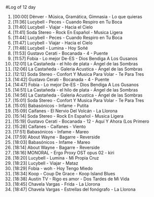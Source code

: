 #Log of 12 day

1. [00:00] Dënver - Música, Gramática, Gimnasia - Lo que quieras
1. [11:36] Lucybell - Peces - Cuando Respiro en Tu Boca
1. [11:40] Lucybell - Viajar - Hacia el Cielo
1. [11:41] Soda Stereo - Rock En Español - Musica Ligera
1. [11:44] Lucybell - Peces - Cuando Respiro en Tu Boca
1. [11:47] Lucybell - Viajar - Hacia el Cielo
1. [11:48] Lucybell - Lumina - Hoy Soñé
1. [11:53] Gustavo Cerati - Bocanada - 4 - Puente
1. [11:57] Fobia - Lo mejor De-ES - Dios Bendiga A Los Gusanos
1. [12:01] La Castañeda - el hilo de plata - Ángel de las Sombras
1. [12:06] La Castañeda - Galeria Acustica - Ángel de las Sombras
1. [12:12] Soda Stereo - Confort Y Musica Para Volar - Te Para Tres
1. [14:42] Gustavo Cerati - Bocanada - 4 - Puente
1. [14:47] Fobia - Lo mejor De-ES - Dios Bendiga A Los Gusanos
1. [14:51] La Castañeda - el hilo de plata - Ángel de las Sombras
1. [14:56] La Castañeda - Galeria Acustica - Ángel de las Sombras
1. [15:01] Soda Stereo - Confort Y Musica Para Volar - Te Para Tres
1. [15:05] Babasónicos - Infame - Putita
1. [15:09] Caifanes - El Nervio Del Volcán - La Llorona
1. [15:14] Soda Stereo - Rock En Español - Musica Ligera
1. [15:19] Gustavo Cerati - Bocanada - 12 - Aquí Y Ahora (Los Primero
1. [15:28] Caifanes - Caifanes - Viento
1. [17:51] Babasónicos - Infame - Mareo
1. [17:59] About Wayne - Bagarre - Reverside
1. [18:03] Babasónicos - Infame - Mareo
1. [18:14] About Wayne - Bagarre - Reverside
1. [18:16] MONORAL - Ergo Proxy OST opus 02 - kiri
1. [18:20] Lucybell - Lumina - Mi Propia Cruz
1. [18:23] Lucybell - Viajar - Mataz
1. [18:29] Fobia - woh - Hoy Tengo Miedo
1. [18:34] Koop - Coup De Grace - Koop Island Blues
1. [18:38] Austin TV - Rigo es amor - Dos Tardes de Mi Vida
1. [18:45] Chavela Vargas - Frida - La Llorona
1. [18:47] Chavela Vargas - Estrellas del fonógrafo - La Llorona
